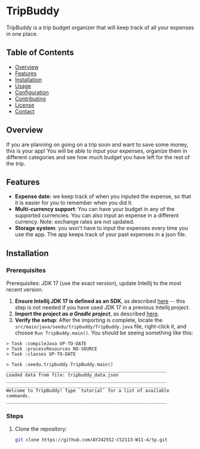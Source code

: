 # TripBuddy 

TripBuddy is a trip budget organizer that will keep track of all your expenses in one place. 

## Table of Contents

- [Overview](#overview)
- [Features](#features)
- [Installation](#installation)
- [Usage](#usage)
- [Configuration](#configuration)
- [Contributing](#contributing)
- [License](#license)
- [Contact](#contact)

## Overview

If you are planning on going on a trip soon and want to save some money, this is your app! You will be able
to input your expenses, organize them in different categories and see how much budget you have left for 
the rest of the trip. 

## Features

- **Expense date:** we keep track of when you inputed the expense, so that it is easier for you to remember when
you did it. 
- **Multi-currency support**: You can have your budget in any of the supported currencies. You can also input 
an expense in a different currency. Note: exchange rates are not updated. 
- **Storage system**: you won't have to input the expenses every time you use the app. The app 
keeps track of your past expenses in a json file. 

## Installation

### Prerequisites
Prerequisites: JDK 17 (use the exact version), update Intellij to the most recent version.

1. **Ensure Intellij JDK 17 is defined as an SDK**, as described [here](https://www.jetbrains.com/help/idea/sdk.html#set-up-jdk) 
-- this step is not needed if you have used JDK 17 in a previous Intellij project.
2. **Import the project _as a Gradle project_**, as described [here](https://se-education.org/guides/tutorials/intellijImportGradleProject.html).
3. **Verify the setup**: After the importing is complete, locate the `src/main/java/seedu/tripbuddy/TripBuddy.java` file, right-click it, and choose `Run TripBuddy.main()`.
You should be seeing something like this: 
```
> Task :compileJava UP-TO-DATE
> Task :processResources NO-SOURCE
> Task :classes UP-TO-DATE

> Task :seedu.tripbuddy.TripBuddy.main()
____________________________________________________________
Loaded data from file: tripbuddy_data.json
____________________________________________________________
____________________________________________________________
Welcome to TripBuddy! Type `tutorial` for a list of available commands.
____________________________________________________________
```

### Steps

1. Clone the repository:
   ```bash
   git clone https://github.com/AY2425S2-CS2113-W11-4/tp.git

